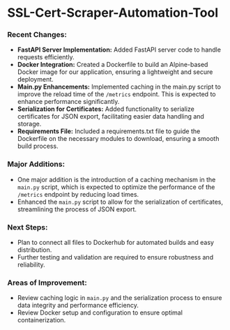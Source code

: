 # SSL-Cert-Scraper-Automation-Tool

### Recent Changes:
- **FastAPI Server Implementation:** Added FastAPI server code to handle requests efficiently.
- **Docker Integration:** Created a Dockerfile to build an Alpine-based Docker image for our application, ensuring a lightweight and secure deployment.
- **Main.py Enhancements:** Implemented caching in the main.py script to improve the reload time of the `/metrics` endpoint. This is expected to enhance performance significantly.
- **Serialization for Certificates:** Added functionality to serialize certificates for JSON export, facilitating easier data handling and storage.
- **Requirements File:** Included a requirements.txt file to guide the Dockerfile on the necessary modules to download, ensuring a smooth build process.

### Major Additions:
- One major addition is the introduction of a caching mechanism in the `main.py` script, which is expected to optimize the performance of the `/metrics` endpoint by reducing load times.
- Enhanced the `main.py` script to allow for the serialization of certificates, streamlining the process of JSON export.

### Next Steps:
- Plan to connect all files to Dockerhub for automated builds and easy distribution.
- Further testing and validation are required to ensure robustness and reliability.

### Areas of Improvement:
- Review caching logic in `main.py` and the serialization process to ensure data integrity and performance efficiency.
- Review Docker setup and configuration to ensure optimal containerization.

